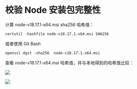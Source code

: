 # 校验 Node 安装包完整性

计算 node-v18.17.1-x64.msi sha256 哈希值：

```
certutil -hashfile node-v18.17.1-x64.msi SHA256
```

或者使用 Git Bash

```
openssl dgst -sha256  node-v18.17.1-x64.msi
```

查看 node-v18.17.1-x64.msi 哈希值，并与本地得到的哈希值比较：

![](https://blog-1320825986.cos.ap-nanjing.myqcloud.com/20230820/02.png)

![](https://blog-1320825986.cos.ap-nanjing.myqcloud.com/20230820/03.png)
